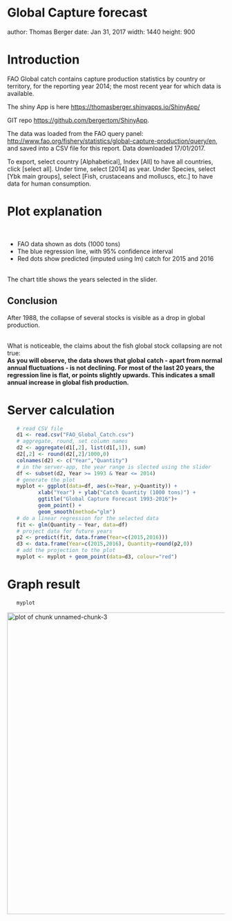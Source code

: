 Global Capture forecast
========================================================
author: Thomas Berger
date: Jan 31, 2017
width: 1440
height: 900

Introduction
========================================================

FAO Global catch contains capture production statistics by country or territory, for the reporting year 2014; the most recent year for which data is available.

The shiny App is here <https://thomasberger.shinyapps.io/ShinyApp/> 

GIT repo <https://github.com/bergertom/ShinyApp>.

The data was loaded from the FAO query panel: <http://www.fao.org/fishery/statistics/global-capture-production/query/en>, and saved into a CSV file for this report. Data downloaded 17/01/2017.

To export, select country [Alphabetical], Index [All] to have all countries, click [select all]. Under time, select [2014] as year. Under Species, select [Ybk main groups], select [Fish, crustaceans and molluscs, etc.] to have data for human consumption.

Plot explanation
========================================================
<br><div>
- FAO data shown as dots (1000 tons)
- The blue regression line, with 95% confidence interval
- Red dots show predicted (imputed using lm) catch for 2015 and 2016
</div><p><br>
The chart title shows the years selected in the slider.
</p>
<h2>Conclusion</h2>
After 1988, the collapse of several stocks is visible as a drop in global production.
<p><br>
What is noticeable, the claims about
the fish global stock collapsing are not true:
<br>
<b>As you will observe, the data shows that global catch - apart
from normal annual fluctuations - is not declining. For most of the last 20 
years, the regression line is flat, or points slightly upwards.
This indicates a small annual increase in  global fish production.</b>



Server calculation
========================================================


```r
   # read CSV file
   d1 <- read.csv("FAO_Global_Catch.csv")
   # aggregate, round, set column names
   d2 <- aggregate(d1[,2], list(d1[,1]), sum)
   d2[,2] <- round(d2[,2]/1000,0)
   colnames(d2) <- c("Year","Quantity")
   # in the server-app, the year range is slected using the slider
   df <- subset(d2, Year >= 1993 & Year <= 2014)
   # generate the plot
   myplot <- ggplot(data=df, aes(x=Year, y=Quantity)) + 
          xlab("Year") + ylab("Catch Quantity (1000 tons)") +
          ggtitle("Global Capture Forecast 1993-2016")+
          geom_point() +
          geom_smooth(method="glm")
   # do a linear regression for the selected data
   fit <- glm(Quantity ~ Year, data=df)  
   # project data for future years
   p2 <- predict(fit, data.frame(Year=c(2015,2016)))
   d3 <- data.frame(Year=c(2015,2016), Quantity=round(p2,0))
   # add the projection to the plot
   myplot <- myplot + geom_point(data=d3, colour="red")
```

Graph result
========================================================

```r
   myplot
```

<img src="Presentation-figure/unnamed-chunk-3-1.png" title="plot of chunk unnamed-chunk-3" alt="plot of chunk unnamed-chunk-3" width="1200px" height="700px" />
